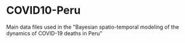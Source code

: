 # COVID10-Peru
Main data files used in the "Bayesian spatio-temporal modeling of the dynamics of COVID-19 deaths in Peru"
